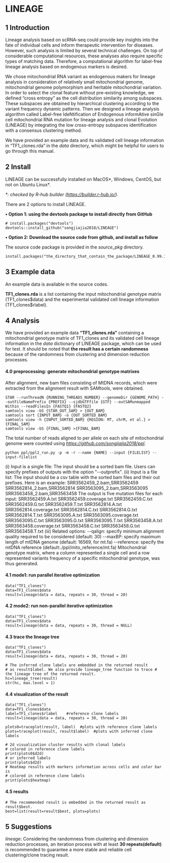 # LINEAGE

## 1 Introduction

Lineage analysis based on scRNA-seq could provide key insights into the fate of individual cells and inform therapeutic intervention for diseases. However, such analysis is limited by several technical challenges. On top of considerable computational resources, these analyses also require specific types of matching data. Therefore, a computational algorithm for label-free lineage analysis based on endogenous markers is desired.

We chose mitochondrial RNA variant as endogenous makers for lineage analysis in consideration of relatively small mitochondrial genome, mitochondrial genome polymorphism and heritable mitochondrial variation. In order to select the clonal feature without pre-existing knowledge, we defined “cross entropy” as the cell distribution similarity among subspaces. These subspaces are obtained by hierarchical clustering according to the variant frequency dynamic patterns. Then we designed a lineage analysis algorithm called Label-free IdeNtification of Endogenous informAtive sinGle cell mitochondrial RNA mutation for lineage analysis and clonal Evolution (LINEAGE) by integrating the low cross-entropy subspaces identification with a consensus clustering method.

We have provided an example data and its validated cell lineage information in “TF1_clones.rda” in the *data* directory, which might be helpful for users to go through this manual.

## 2 Install

LINEAGE can be successfully installed on MacOS*, Windows, CentOS, but not on Ubuntu Linux*.

*\*: checked by R-hub builder (https://builder.r-hub.io/).*

There are 2 options to install LINEAGE. 

**• Option 1: using the devtools package to install directly from GitHub**

```{r option1, eval=FALSE}
# install.packages("devtools")
devtools::install_github("songjiajia2018/LINEAGE")
```

**• Option 2: Download the source code from github, and install as follow**

The source code package is provided in the *source_pkg* directory.
```{r option2, eval=FALSE}
install.packages("the_directory_that_contain_the_package/LINEAGE_0.99.1.tar.gz",repos=NULL,type="source")
```

## 3 Example data

An example data is available in the source codes.

**TF1_clones.rda** is a list containing the input mitochondrial genotype matrix (TF1_clones\$data) and the experimental validated cell lineage information (TF1_clones\$rlabel).

## 4 Analysis

We have provided an example data **“TF1_clones.rda”** containing a mitochondrial genotype matrix of TF1_clones and its validated cell lineage information in the *data* dictionary of LINEAGE package, which can be used for test. It should be noted that **the result has a certain randomness** because of the randomness from clustering and dimension reduction processes.

#### 4.0 preprocessing: generate mitochondrial genotype matrixes
After alignment, new bam files consisting of MtDNA records, which were extracted from the alignment result with SAMtools, were obtained. 
```{r mtbam, eval=FALSE}
STAR --runThreadN {RUNNING_THREADS_NUMBER} --genomeDir {GENOME_PATH} --outFileNamePrefix {PREFIX} --sjdbGTFfile {GTF} --outSAMunmapped Within --readFilesIn {FASTQ1} {FASTQ2}
samtools view -bS {STAR_OUT_SAM} > {OUT_BAM}
samtools sort {INPUT_BAM} -o {OUT_SORTED_BAM}
samtools view -h {INPUT_SORTED_BAM} {REGION: MT, chrM, et al.} > {FINAL_SAM}
samtools view -bS {FINAL_SAM} >{FINAL_BAM}
```
The total number of reads aligned to per allele on each site of mitochondrial genome were counted using *https://github.com/songjiajia2018/ppl*. 
```{r mtmatrix, eval=FALSE}
python ppl/ppl2_run.py -p -m -r --name {NAME} --input {FILELIST} --input-filelist
```
(i) Input is a single file: The input should be a sorted bam file. Users can specify prefixes of outputs with the option "--outprefix".
(ii) Input is a file list: The input should be a csv table with the sorted bam files and their out prefixes. Here is an example:
      SRR3562459_2.bam,SRR3562459
      SRR3562814_2.bam,SRR3562814
      SRR3563095_2.bam,SRR3563095
      SRR3563458_2.bam,SRR3563458
  The output is five mutation files for each input:
      SRR3562459.A.txt SRR3562459.coverage.txt SRR3562459.C.txt SRR3562459.G.txt SRR3562459.T.txt
      SRR3562814.A.txt SRR3562814.coverage.txt SRR3562814.C.txt SRR3562814.G.txt SRR3562814.T.txt
      SRR3563095.A.txt SRR3563095.coverage.txt SRR3563095.C.txt SRR3563095.G.txt SRR3563095.T.txt
      SRR3563458.A.txt SRR3563458.coverage.txt SRR3563458.C.txt SRR3563458.G.txt SRR3563458.T.txt
(iii) Related options:
  --qalign: specify minimum alignment quality required to be considered (default: 30)
  --maxBP: specify maximum length of mtDNA genome (default: 16569, for mt.fa)
  --reference: specify the mtDNA reference (default:./ppl/mito_reference/mt.fa)
Mitochondrial genotype matrix, where a column represented a single cell and a row represented variants frequency of a specific mitochondrial genotype, was thus generated.

#### 4.1 mode1: run parallel iterative optimization
```{r mode1, eval=FALSE}
data("TF1_clones")
data=TF1_clones$data
result=lineage(data = data, repeats = 30, thread = 20)
```

#### 4.2 mode2: run non-parallel iterative optimization
```{r mode2}
data("TF1_clones")
data=TF1_clones$data
result=lineage(data = data, repeats = 30, thread = NULL)
```

#### 4.3 trace the lineage tree
```{r lineage_tree}
data("TF1_clones")
data=TF1_clones$data
result=lineage(data = data, repeats = 30, thread = 20)

# The inferred clone labels are embedded in the returned result
# as result$label. We also provide lineage_tree function to trace # the lineage tree of the returned result.
hc=lineage_tree(result)
str(hc, max.level = 1)
```

#### 4.4 visualization of the result
```{r plots}
data("TF1_clones")
data=TF1_clones$data
label=TF1_clones$rlabel    #reference clone labels
result=lineage(data = data, repeats = 30, thread = 20)

plots0=traceplot(result, label)  #plots with reference clone labels
plots=traceplot(result, result$label)  #plots with inferred clone labels
```
```{r plots_output, eval=FALSE}
# 2d visualization cluster results with clonal labels
# colored in reference clone labels 
print(plots0$d2d)
# or inferred labels
print(plots$d2d)
# Heatmap results with markers information across cells and color bar is
# colored in reference clone labels
print(plots$heatmap)
```

#### 4.5 results
```{r result, eval=FALSE}
# The recommended result is embedded in the returned result as result$best.
best=list(result=result$best, plots=plots)
```

## 5 Suggestions

*lineage*: Considering the randomness from clustering and dimension reduction processes, an iteration process with at least **30 repeats(default)** is recommended to guarantee a more stable and reliable cell clustering/clone tracing result.
